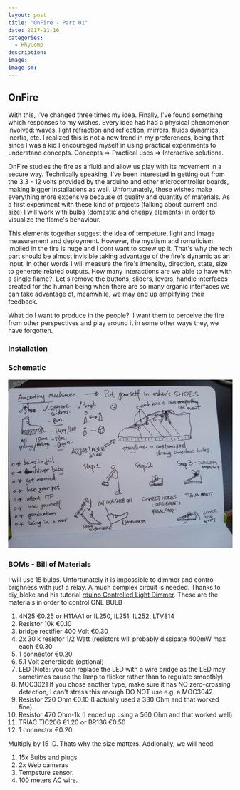 ```yaml
---
layout: post
title: "OnFire - Part 01"
date: 2017-11-16
categories: 
  - PhyComp
description: 
image: 
image-sm:
---
```


## OnFire

With this, I've changed three times my idea. Finally, I've found something which responses to my wishes. Every idea has had a physical phenomenon involved: waves, light refraction and reflection, mirrors, fluids dynamics, inertia, etc. I realized this is not a new trend in my preferences, being that since I was a kid I encouraged myself in using practical experiments to understand concepts. Concepts => Practical uses => Interactive solutions.

OnFire studies the fire as a fluid and allow us play with its movement in a secure way. Technically speaking, I've been interested in getting out from the 3.3 - 12 volts provided by the arduino and other microcontroller boards, making bigger installations as well. Unfortunately, these wishes make everything more expensive because of quality and quantity of materials. As a first experiment with these kind of projects (talking about current and size) I will work with bulbs (domestic and cheapy elements) in order to visualize the flame's behaviour.


This elements together suggest the idea of tempeture, light and image measurement and deployment. However, the mystism and romaticism implied in the fire is huge and I dont want to screw up it. That's why the tech part should be almost invisible taking advantage of the fire's dynamic as an input. In other words I will measure the fire's intensity, direction, state, size to generate related outputs. How many interactions are we able to have with a single flame?. Let's remove the buttons, sliders, levers, handle interfaces created for the human being when there are so many organic interfaces we can take advantage of, meanwhile, we may end up amplifying their feedback.

What do I want to produce in the people?: I want them to perceive the fire from other perspectives and play around it in some other ways they, we have forgotten.

### Installation


### Schematic

![empathyMachine](/assets/empathyMachine.jpeg)



### BOMs - Bill of Materials

I will use 15 bulbs. Unfortunately it is impossible to dimmer and control brighness with just a relay. A much complex circuit is needed. Thanks to diy_bloke and his tutorial [rduino Controlled Light Dimmer](http://www.instructables.com/id/Arduino-controlled-light-dimmer-The-circuit/).
These are the materials in order to control ONE BULB

1. 4N25 €0.25 or H11AA1 or IL250, IL251, IL252, LTV814
2. Resistor 10k €0.10
3. bridge rectifier 400 Volt €0.30
4. 2x 30 k resistor 1/2 Watt (resistors will probably dissipate 400mW max each €0.30
5. 1 connector €0.20
6. 5.1 Volt zenerdiode (optional)
7. LED (Note: you can replace the LED with a wire bridge as the LED may sometimes cause the lamp to flicker rather than to regulate smoothly)
8. MOC3021 If you chose another type, make sure it has NO zero-crossing detection, I can't stress this enough DO NOT use e.g. a MOC3042
9. Resistor 220 Ohm €0.10 (I actually used a 330 Ohm and that worked fine)
10. Resistor 470 Ohm-1k (I ended up using a 560 Ohm and that worked well)
11. TRIAC TIC206 €1.20 or BR136 €0.50
12. 1 connector €0.20

Multiply by 15 :D. Thats why the size matters.
Addionally, we will need.

1. 15x Bulbs and plugs
2. 2x Web cameras
3. Tempeture sensor.
4. 100 meters AC wire.




